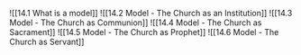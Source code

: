 ![[14.1 What is a model]]
![[14.2 Model - The Church as an Institution]]
![[14.3 Model - The Church as Communion]]
![[14.4 Model - The Church as Sacrament]]
![[14.5 Model - The Church as Prophet]]
![[14.6 Model - The Church as Servant]]